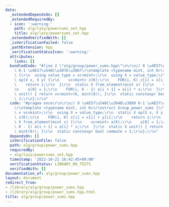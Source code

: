 ```yaml
---
data:
  _extendedDependsOn: []
  _extendedRequiredBy:
  - icon: ':warning:'
    path: alg/lazy/powersums_set.hpp
    title: alg/lazy/powersums_set.hpp
  _extendedVerifiedWith: []
  _isVerificationFailed: false
  _pathExtension: hpp
  _verificationStatusIcon: ':warning:'
  attributes:
    links: []
  bundledCode: "#line 2 \"alg/group/power_sums.hpp\"\n\r\n// 0 \u4E57\u548C\u304B\u3089\
    \ K-1 \u4E57\u548C\u307E\u3067\r\ntemplate <typename mint, int K>\r\nstruct Group_power_sums\
    \ {\r\n  using value_type = vc<mint>;\r\n  using X = value_type;\r\n  static X\
    \ op(X x, X y) {\r\n    vc<mint> z(K);\r\n    FOR(i, K) z[i] = x[i] + y[i];\r\n\
    \    return z;\r\n  }\r\n  static X from_element(mint x) {\r\n    vc<mint> a(K);\r\
    \n    a[0] = 1;\r\n    FOR(i, K - 1) a[i + 1] = a[i] * x;\r\n  }\r\n  static X\
    \ unit() { return vc<mint>(K, mint(0)); }\r\n  static constexpr bool commute =\
    \ 1;\r\n};\r\n"
  code: "#pragma once\r\n\r\n// 0 \u4E57\u548C\u304B\u3089 K-1 \u4E57\u548C\u307E\u3067\
    \r\ntemplate <typename mint, int K>\r\nstruct Group_power_sums {\r\n  using value_type\
    \ = vc<mint>;\r\n  using X = value_type;\r\n  static X op(X x, X y) {\r\n    vc<mint>\
    \ z(K);\r\n    FOR(i, K) z[i] = x[i] + y[i];\r\n    return z;\r\n  }\r\n  static\
    \ X from_element(mint x) {\r\n    vc<mint> a(K);\r\n    a[0] = 1;\r\n    FOR(i,\
    \ K - 1) a[i + 1] = a[i] * x;\r\n  }\r\n  static X unit() { return vc<mint>(K,\
    \ mint(0)); }\r\n  static constexpr bool commute = 1;\r\n};\r\n"
  dependsOn: []
  isVerificationFile: false
  path: alg/group/power_sums.hpp
  requiredBy:
  - alg/lazy/powersums_set.hpp
  timestamp: '2022-10-21 16:42:45+09:00'
  verificationStatus: LIBRARY_NO_TESTS
  verifiedWith: []
documentation_of: alg/group/power_sums.hpp
layout: document
redirect_from:
- /library/alg/group/power_sums.hpp
- /library/alg/group/power_sums.hpp.html
title: alg/group/power_sums.hpp
---
```


